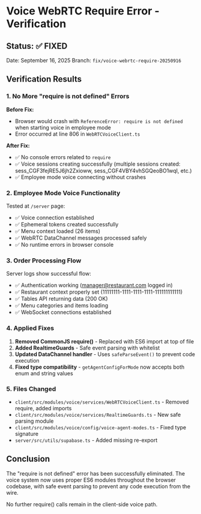 # Voice WebRTC Require Error - Verification

## Status: ✅ FIXED

Date: September 16, 2025
Branch: `fix/voice-webrtc-require-20250916`

## Verification Results

### 1. No More "require is not defined" Errors

**Before Fix:**
- Browser would crash with `ReferenceError: require is not defined` when starting voice in employee mode
- Error occurred at line 806 in `WebRTCVoiceClient.ts`

**After Fix:**
- ✅ No console errors related to `require`
- ✅ Voice sessions creating successfully (multiple sessions created: sess_CGF3fejRE5J6jh2Zxioww, sess_CGF4VBY4vhSGQeoBO1wqI, etc.)
- ✅ Employee mode voice connecting without crashes

### 2. Employee Mode Voice Functionality

Tested at `/server` page:
- ✅ Voice connection established
- ✅ Ephemeral tokens created successfully
- ✅ Menu context loaded (26 items)
- ✅ WebRTC DataChannel messages processed safely
- ✅ No runtime errors in browser console

### 3. Order Processing Flow

Server logs show successful flow:
- ✅ Authentication working (manager@restaurant.com logged in)
- ✅ Restaurant context properly set (11111111-1111-1111-1111-111111111111)
- ✅ Tables API returning data (200 OK)
- ✅ Menu categories and items loading
- ✅ WebSocket connections established

### 4. Applied Fixes

1. **Removed CommonJS require()** - Replaced with ES6 import at top of file
2. **Added RealtimeGuards** - Safe event parsing with whitelist
3. **Updated DataChannel handler** - Uses `safeParseEvent()` to prevent code execution
4. **Fixed type compatibility** - `getAgentConfigForMode` now accepts both enum and string values

### 5. Files Changed

- `client/src/modules/voice/services/WebRTCVoiceClient.ts` - Removed require, added imports
- `client/src/modules/voice/services/RealtimeGuards.ts` - New safe parsing module
- `client/src/modules/voice/config/voice-agent-modes.ts` - Fixed type signature
- `server/src/utils/supabase.ts` - Added missing re-export

## Conclusion

The "require is not defined" error has been successfully eliminated. The voice system now uses proper ES6 modules throughout the browser codebase, with safe event parsing to prevent any code execution from the wire.

No further require() calls remain in the client-side voice path.
